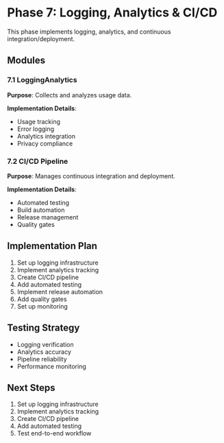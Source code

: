 # Phase 7: Logging, Analytics & CI/CD

This phase implements logging, analytics, and continuous integration/deployment.

## Modules

### 7.1 LoggingAnalytics

**Purpose**: Collects and analyzes usage data.

**Implementation Details**:
- Usage tracking
- Error logging
- Analytics integration
- Privacy compliance

### 7.2 CI/CD Pipeline

**Purpose**: Manages continuous integration and deployment.

**Implementation Details**:
- Automated testing
- Build automation
- Release management
- Quality gates

## Implementation Plan

1. Set up logging infrastructure
2. Implement analytics tracking
3. Create CI/CD pipeline
4. Add automated testing
5. Implement release automation
6. Add quality gates
7. Set up monitoring

## Testing Strategy

- Logging verification
- Analytics accuracy
- Pipeline reliability
- Performance monitoring

## Next Steps

1. Set up logging infrastructure
2. Implement analytics tracking
3. Create CI/CD pipeline
4. Add automated testing
5. Test end-to-end workflow 